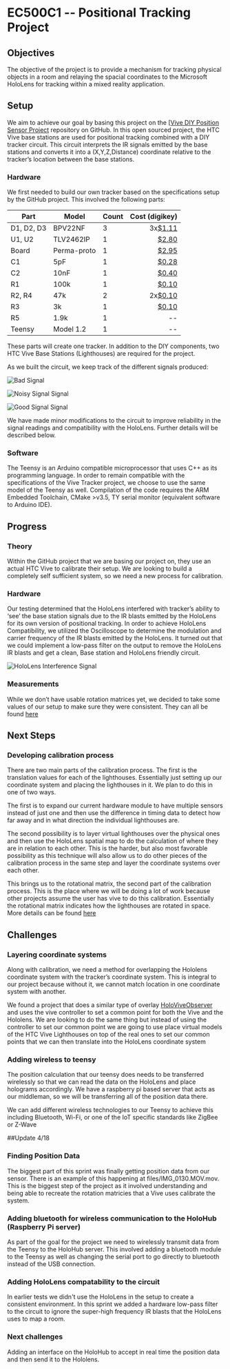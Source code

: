 ﻿# EC500C1 -- Positional Tracking Project


## Objectives


The objective of the project is to provide a mechanism for tracking physical objects in a room and relaying the spacial coordinates to the Microsoft HoloLens for tracking within a mixed reality application.


## Setup


We aim to achieve our goal by basing this project on the [[Vive DIY Position Sensor Project](https://github.com/ashtuchkin/vive-diy-position-sensor) repository on GitHub. In this open sourced project, the HTC Vive base stations are used for positional tracking combined with a DIY tracker circuit. This circuit interprets the IR signals emitted by the base stations and converts it into a (X,Y,Z,Distance) coordinate relative to the tracker’s location between the base stations.


### Hardware


We first needed to build our own tracker based on the specifications setup by the GitHub project. This involved the following parts:


| Part | Model | Count | Cost (digikey) |
| --- | --- | --- | ---: |
| D1, D2, D3 | BPV22NF | 3 | 3x[$1.11](https://www.digikey.com/product-detail/en/vishay-semiconductor-opto-division/BPV22NF/751-1007-ND/1681141) |
| U1, U2 | TLV2462IP | 1 | [$2.80](https://www.digikey.com/product-detail/en/texas-instruments/TLV2462IP/296-1893-5-ND/277538) |
| Board | Perma-proto | 1 | [$2.95](https://www.digikey.com/product-detail/en/adafruit-industries-llc/1608/1528-1101-ND/5154676) |
| C1 | 5pF | 1 | [$0.28](https://www.digikey.com/product-detail/en/tdk-corporation/FG28C0G1H050CNT06/445-173467-1-ND/5812072) |
| C2 | 10nF | 1 | [$0.40](https://www.digikey.com/product-detail/en/tdk-corporation/FK24C0G1H103J/445-4750-ND/2050099) |
| R1 | 100k | 1 | [$0.10](https://www.digikey.com/product-detail/en/stackpole-electronics-inc/CF14JT100K/CF14JT100KCT-ND/1830399) |
| R2, R4 | 47k | 2 | 2x[$0.10](https://www.digikey.com/product-detail/en/stackpole-electronics-inc/CF14JT47K0/CF14JT47K0CT-ND/1830391) |
| R3 | 3k | 1 | [$0.10](https://www.digikey.com/product-detail/en/stackpole-electronics-inc/CF12JT3K00/CF12JT3K00CT-ND/1830498) |
| R5 | 1.9k | 1  | -- |
| Teensy | Model 1.2 | 1 | -- |


These parts will create one tracker. In addition to the DIY components, two HTC Vive Base Stations (Lighthouses) are required for the project.


As we built the circuit, we keep track of the different signals produced:


![Bad Signal](https://github.com/VentanaIoT/vive-diy-position-sensor/blob/master/files/Bad_Signal.jpg?raw=true "Bad Signal")


![Noisy Signal Signal](https://github.com/VentanaIoT/vive-diy-position-sensor/blob/master/files/Noisy_Signal.jpg?raw=true "Noisy Signal")


![Good Signal Signal](https://github.com/VentanaIoT/vive-diy-position-sensor/blob/master/files/Good_Signal.jpg?raw=true "Good Signal")


We have made minor modifications to the circuit to improve reliability in the signal readings and compatibility with the HoloLens. Further details will be described below.


### Software


The Teensy is an Arduino compatible microprocessor that uses C++ as its programming language. In order to remain compatible with the specifications of the Vive Tracker project, we choose to use the same model of the Teensy as well. Compilation of the code requires the ARM Embedded Toolchain, CMake >v3.5, TY serial monitor (equivalent software to Arduino IDE).


## Progress


### Theory
Within the GitHub project that we are basing our project on, they use an actual HTC Vive to calibrate their setup. We are looking to build a completely self sufficient system, so we need a new process for calibration.


### Hardware


Our testing determined that the HoloLens interfered with tracker’s ability to ‘see’ the base station signals due to the IR blasts emitted by the HoloLens for its own version of positional tracking. In order to achieve HoloLens Compatibility, we utilized the Oscilloscope to determine the modulation and carrier frequency of the IR blasts emitted by the HoloLens. It turned out that we could implement a low-pass filter on the output to remove the HoloLens IR blasts and get a clean, Base station and HoloLens friendly circuit. 


![HoloLens Interference Signal](https://github.com/VentanaIoT/vive-diy-position-sensor/blob/master/files/HoloLens%20Noise.jpg?raw=true "HoloLens Interference Signal")


### Measurements
While we don’t have usable rotation matrices yet, we decided to take some values of our setup to make sure they were consistent. They can all be found [here](https://github.com/VentanaIoT/vive-diy-position-sensor/tree/master/files/Measurements%20and%20plots)
## Next Steps


### Developing calibration process
There are two main parts of the calibration process. The first is the translation values for each of the lighthouses. Essentially just setting up our coordinate system and placing the lighthouses in it. We plan to do this in one of two ways. 


The first is to expand our current hardware module to have multiple sensors instead of just one and then use the difference in timing data to detect how far away and in what direction the individual lighthouses are.


The second possibility is to layer virtual lighthouses over the physical ones and then use the HoloLens spatial map to do the calculation of where they are in relation to each other. This is the harder, but also most favorable possibility as this technique will also allow us to do other pieces of the calibration process in the same step and layer the coordinate systems over each other.


This brings us to the rotational matrix, the second part of the calibration process. This is the place where we will be doing a lot of work because other projects assume the user has vive to do this calibration. Essentially the rotational matrix indicates how the lighthouses are rotated in space. More details can be found [here](https://github.com/VentanaIoT/vive-diy-position-sensor/blob/master/files/Rotational%20Matrix.pdf)


## Challenges
### Layering coordinate systems
Along with calibration, we need a method for overlapping the Hololens coordinate system with the tracker’s coordinate system. This is integral to our project because without it, we cannot match location in one coordinate system with another.


We found a project that does a similar type of overlay [HoloViveObserver](https://github.com/dag10/HoloViveObserver) and uses the vive controller to set a common point for both the Vive and the Hololens. We are looking to do the same thing but instead of using the controller to set our common point we are going to use place virtual models of the HTC Vive Lighthouses on top of the real ones to set our common points that we can then translate into the HoloLens coordinate system


### Adding wireless to teensy
The position calculation that our teensy does needs to be transferred wirelessly so that we can read the data on the HoloLens and place holograms accordingly. We have a raspberry pi based server that acts as our middleman, so we will be transferring all of the position data there.


We can add different wireless technologies to our Teensy to achieve this including Bluetooth, Wi-Fi, or one of the IoT specific standards like ZigBee or Z-Wave

##Update 4/18
### Finding Position Data
The biggest part of this sprint was finally getting position data from our sensor. There is an example of this happening at files/IMG_0130.MOV.mov. This is the biggest step of the project as it involved understanding and being able to recreate the rotation matricies that a Vive uses calibrate the system.

### Adding bluetooth for wireless communication to the HoloHub (Raspberry Pi server)
As part of the goal for the project we need to wirelessly transmit data from the Teensy to the HoloHub server. This involved adding a bluetooth module to the Teensy as well as changing the serial port to go directly to bluetooth instead of the USB connection.

### Adding HoloLens compatability to the circuit
In earlier tests we didn't use the HoloLens in the setup to create a consistent environment. In this sprint we added a hardware low-pass filter to the circuit to ignore the super-high frequency IR blasts that the HoloLens uses to map a room.

### Next challenges
Adding an interface on the HoloHub to accept in real time the position data and then send it to the Hololens.